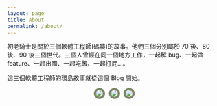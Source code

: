 ```yaml
---
layout: page
title: About
permalink: /about/
---
```


初老騎士是關於三個軟體工程師(碼農)的故事。他們三個分別屬於 70 後、80 後、90 後三個世代。三個人曾經在同一個地方工作，一起解 bug、一起做 feature、一起出國、一起吃飯、一起打屁…。

這三個軟體工程師的環島故事就從這個 Blog 開始。
<style>
  .avatar {
    border: #7D8866 5px solid;
    border-radius: 55%;

    margin: 0 5px 0 0;
    display: inline-block;
  }

  .avatar-container {
    text-align: center;
  }
</style>
<div class="avatar-container">
  <a href="https://github.com/KuoE0"><img class="avatar" src="https://avatars1.githubusercontent.com/u/892413?v=3&s=128"/></a>
  <a href="https://github.com/begeeben"><img class="avatar" src="https://avatars3.githubusercontent.com/u/2361829?v=3&s=128"/></a>
  <a href="https://github.com/john-hu"><img class="avatar" src="https://avatars1.githubusercontent.com/u/6179015?v=3&s=128"/></a>
</div>
